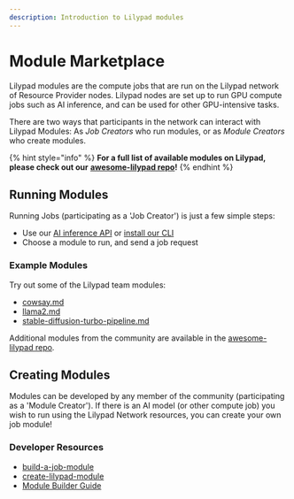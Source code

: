 ```yaml
---
description: Introduction to Lilypad modules
---
```


# Module Marketplace

Lilypad modules are the compute jobs that are run on the Lilypad network of Resource Provider nodes. Lilypad nodes are set up to run GPU compute jobs such as AI inference, and can be used for other GPU-intensive tasks.

There are two ways that participants in the network can interact with Lilypad Modules: As _Job Creators_ who run modules, or as _Module Creators_ who create modules.

{% hint style="info" %}
**For a full list of available modules on Lilypad, please check out our** [**awesome-lilypad repo**](https://github.com/Lilypad-Tech/awesome-Lilypad?tab=readme-ov-file#modules)**!**
{% endhint %}

## Running Modules

Running Jobs (participating as a 'Job Creator') is just a few simple steps:

* Use our [AI inference API](../inference-api.md) or [install our CLI](../../quickstart/cli/installation.md)
* Choose a module to run, and send a job request

### **Example Modules**

Try out some of the Lilypad team modules:

* [cowsay.md](build-a-job-module/cowsay.md "mention")
* [llama2.md](build-a-job-module/llama2.md "mention")
* [stable-diffusion-turbo-pipeline.md](build-a-job-module/stable-diffusion-turbo-pipeline.md "mention")

Additional modules from the community are available in the [awesome-lilypad repo](https://github.com/Lilypad-Tech/awesome-Lilypad?tab=readme-ov-file#modules).

## Creating Modules

Modules can be developed by any member of the community (participating as a 'Module Creator'). If there is an AI model (or other compute job) you wish to run using the Lilypad Network resources, you can create your own job module!

### Developer Resources

* [build-a-job-module](build-a-job-module/ "mention")
* [create-lilypad-module](create-lilypad-module/ "mention")
* [Module Builder Guide](https://blog.lilypadnetwork.org/lilypad-module-builder-guide)

